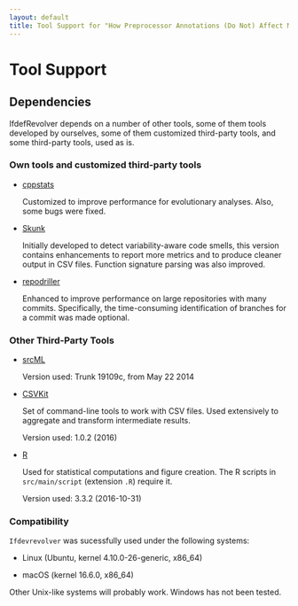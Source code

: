 ```yaml
---
layout: default
title: Tool Support for "How Preprocessor Annotations (Do Not) Affect Maintainability"
---
```


# Tool Support

## Dependencies

IfdefRevolver depends on a number of other tools, some of them tools
developed by ourselves, some of them customized third-party tools, and
some third-party tools, used as is.

### Own tools and customized third-party tools

* [cppstats](https://github.com/wfenske/cppstats)

  Customized to improve performance for evolutionary analyses.  Also,
  some bugs were fixed.

* [Skunk](https://github.com/wfenske/Skunk)

  Initially developed to detect variability-aware code smells, this
  version contains enhancements to report more metrics and to produce
  cleaner output in CSV files.  Function signature parsing was also
  improved.

* [repodriller](https://github.com/wfenske/repodriller)

  Enhanced to improve performance on large repositories with many
  commits.  Specifically, the time-consuming identification of
  branches for a commit was made optional.

### Other Third-Party Tools

* [srcML](http://www.srcml.org/)

  Version used: Trunk 19109c, from May 22 2014

* [CSVKit](https://github.com/wireservice/csvkit)

  Set of command-line tools to work with CSV files.  Used extensively
  to aggregate and transform intermediate results.

  Version used: 1.0.2 (2016)

* [R](https://www.r-project.org/)

  Used for statistical computations and figure creation.  The R
  scripts in `src/main/script` (extension `.R`) require it.

  Version used: 3.3.2 (2016-10-31)

### Compatibility

`Ifdevrevolver` was sucessfully used under the following systems:

* Linux (Ubuntu, kernel 4.10.0-26-generic, x86\_64)

* macOS (kernel 16.6.0, x86_64)

Other Unix-like systems will probably work. Windows has not been tested. 

